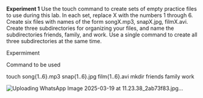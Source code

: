 **Experiment 1**
Use the touch command to create sets of empty practice files to use during this lab. In each set, replace X with the numbers 1 through 6. Create six files with names of the form songX.mp3, snapX.jpg, filmX.avi. Create three subdirectories for organizing your files, and name the subdirectories friends, family, and work. Use a single command to create all three subdirectories at the same time.

Expermiment

Command to be used

touch song{1..6}.mp3 snap{1..6}.jpg film{1..6}.avi
mkdir friends family work

![Uploading WhatsApp Image 2025-03-19 at 11.23.38_2ab73f83.jpg…]()
